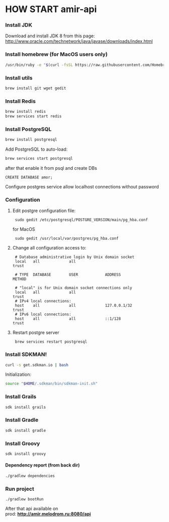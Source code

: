 # HOW START amir-api

### Install JDK

Download and install JDK 8 from this page:
http://www.oracle.com/technetwork/java/javase/downloads/index.html

### Install homebrew (for MacOS users only)

```bash
/usr/bin/ruby -e "$(curl -fsSL https://raw.githubusercontent.com/Homebrew/install/master/install)"
```

### Install utils

```bash
brew install git wget gedit
```

### Install Redis

```bash
brew install redis
brew services start redis
```


### Install PostgreSQL

```bash
brew install postgresql
```

Add PostgreSQL to auto-load:

```bash
brew services start postgresql
```

after that enable it from psql and create DBs
```
CREATE DATABASE amor;
```
Configure postgres service allow localhost connections without password 
### Configuration

1. Edit postgre configuration file:
    
        sudo gedit /etc/postgresql/POSTGRE_VERSION/main/pg_hba.conf
       
   for MacOS
        
        sudo gedit /usr/local/var/postgres/pg_hba.conf
    
2. Change all configuration access to:
    
        # Database administrative login by Unix domain socket
        local   all             all                                     trust

        # TYPE  DATABASE        USER            ADDRESS                 METHOD

        # "local" is for Unix domain socket connections only
        local   all             all                                     trust
        # IPv4 local connections:
        host    all             all             127.0.0.1/32            trust
        # IPv6 local connections:
        host    all             all             ::1/128                 trust
    
3. Restart postgre server
    
        brew services restart postgresql


### Install SDKMAN!

```bash
curl -s get.sdkman.io | bash
```

Initialization:

```bash
source "$HOME/.sdkman/bin/sdkman-init.sh"
```

### Install Grails

```bash
sdk install grails
```

### Install Gradle

```bash
sdk install gradle
```

### Install Groovy

```bash
sdk install groovy
```

#### Dependency report (from back dir)

```bash
./gradlew dependencies
```

### Run project

```
./gradlew bootRun
```

After that api available on <br> 
prod: <b>http://amir.melodrom.ru:8080/api</b>

